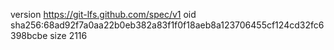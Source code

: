 version https://git-lfs.github.com/spec/v1
oid sha256:68ad92f7a0aa22b0eb382a83f1f0f18aeb8a123706455cf124cd32fc6398bcbe
size 2116
